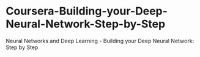 # Coursera-Building-your-Deep-Neural-Network-Step-by-Step
Neural Networks and Deep Learning - Building your Deep Neural Network: Step by Step
